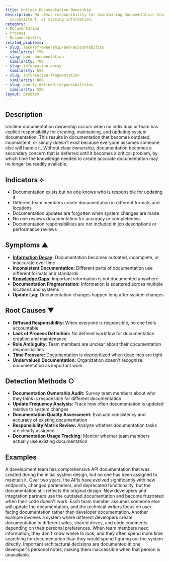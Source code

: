 ```yaml
---
title: Unclear Documentation Ownership
description: No clear responsibility for maintaining documentation leads to outdated,
  inconsistent, or missing information.
category:
- Documentation
- Process
- Responsibility
related_problems:
- slug: lack-of-ownership-and-accountability
  similarity: 75%
- slug: poor-documentation
  similarity: 70%
- slug: information-decay
  similarity: 65%
- slug: information-fragmentation
  similarity: 60%
- slug: poorly-defined-responsibilities
  similarity: 55%
layout: problem
---
```


## Description

Unclear documentation ownership occurs when no individual or team has explicit responsibility for creating, maintaining, and updating system documentation. This results in documentation that becomes outdated, inconsistent, or simply doesn't exist because everyone assumes someone else will handle it. Without clear ownership, documentation becomes a secondary concern that is deferred until it becomes a critical problem, by which time the knowledge needed to create accurate documentation may no longer be readily available.

## Indicators ⟡

- Documentation exists but no one knows who is responsible for updating it
- Different team members create documentation in different formats and locations
- Documentation updates are forgotten when system changes are made
- No one reviews documentation for accuracy or completeness
- Documentation responsibilities are not included in job descriptions or performance reviews

## Symptoms ▲

- **[Information Decay](information-decay.md):** Documentation becomes outdated, incomplete, or inaccurate over time
- **Inconsistent Documentation:** Different parts of documentation use different formats and standards
- **[Knowledge Gaps](knowledge-gaps.md):** Important information is not documented anywhere
- **Documentation Fragmentation:** Information is scattered across multiple locations and systems
- **Update Lag:** Documentation changes happen long after system changes

## Root Causes ▼

- **Diffused Responsibility:** When everyone is responsible, no one feels accountable
- **Lack of Process Definition:** No defined workflow for documentation creation and maintenance
- **Role Ambiguity:** Team members are unclear about their documentation responsibilities
- **[Time Pressure](time-pressure.md):** Documentation is deprioritized when deadlines are tight
- **Undervalued Documentation:** Organization doesn't recognize documentation as important work

## Detection Methods ○

- **Documentation Ownership Audit:** Survey team members about who they think is responsible for different documentation
- **Update Frequency Analysis:** Track how often documentation is updated relative to system changes
- **Documentation Quality Assessment:** Evaluate consistency and accuracy of existing documentation
- **Responsibility Matrix Review:** Analyze whether documentation tasks are clearly assigned
- **Documentation Usage Tracking:** Monitor whether team members actually use existing documentation

## Examples

A development team has comprehensive API documentation that was created during the initial system design, but no one has been assigned to maintain it. Over two years, the APIs have evolved significantly with new endpoints, changed parameters, and deprecated functionality, but the documentation still reflects the original design. New developers and integration partners use the outdated documentation and become frustrated when their code doesn't work. Each team member assumes someone else will update the documentation, and the technical writers focus on user-facing documentation rather than developer documentation. Another example involves a system where different developers create documentation in different wikis, shared drives, and code comments depending on their personal preferences. When team members need information, they don't know where to look, and they often spend more time searching for documentation than they would spend figuring out the system directly. Important architectural decisions are documented in one developer's personal notes, making them inaccessible when that person is unavailable.